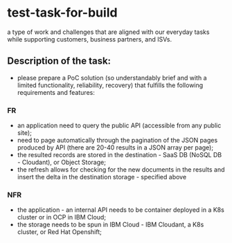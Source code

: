 # test-task-for-build
a type of work and challenges that are aligned with our everyday tasks while supporting customers, business partners, and ISVs.

## Description of the task:
- please prepare a PoC solution (so understandably brief and with a limited functionality, reliability, recovery) that fulfills the following requirements and features:


### FR
- an application need to query the public API (accessible from any public site);
- need to page automatically through the pagination of the JSON pages produced by API (there are 20-40 results in a JSON array per page);
- the resulted records are stored in the destination - SaaS DB (NoSQL DB - Cloudant), or Object Storage;
- the refresh allows for checking for the new documents in the results and insert the delta in the destination storage - specified above


### NFR
- the application - an internal API needs to be container deployed in a K8s cluster or in OCP in IBM Cloud;
- the storage needs to be spun in IBM Cloud - IBM Cloudant, a K8s cluster, or Red Hat Openshift;


